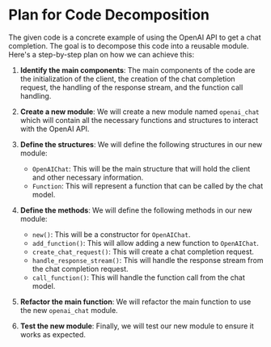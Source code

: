 # Plan for Code Decomposition

The given code is a concrete example of using the OpenAI API to get a chat completion. The goal is to decompose this code into a reusable module. Here's a step-by-step plan on how we can achieve this:

1. **Identify the main components**: The main components of the code are the initialization of the client, the creation of the chat completion request, the handling of the response stream, and the function call handling.

2. **Create a new module**: We will create a new module named `openai_chat` which will contain all the necessary functions and structures to interact with the OpenAI API.

3. **Define the structures**: We will define the following structures in our new module:
   - `OpenAIChat`: This will be the main structure that will hold the client and other necessary information.
   - `Function`: This will represent a function that can be called by the chat model.

4. **Define the methods**: We will define the following methods in our new module:
   - `new()`: This will be a constructor for `OpenAIChat`.
   - `add_function()`: This will allow adding a new function to `OpenAIChat`.
   - `create_chat_request()`: This will create a chat completion request.
   - `handle_response_stream()`: This will handle the response stream from the chat completion request.
   - `call_function()`: This will handle the function call from the chat model.

5. **Refactor the main function**: We will refactor the main function to use the new `openai_chat` module.

6. **Test the new module**: Finally, we will test our new module to ensure it works as expected.